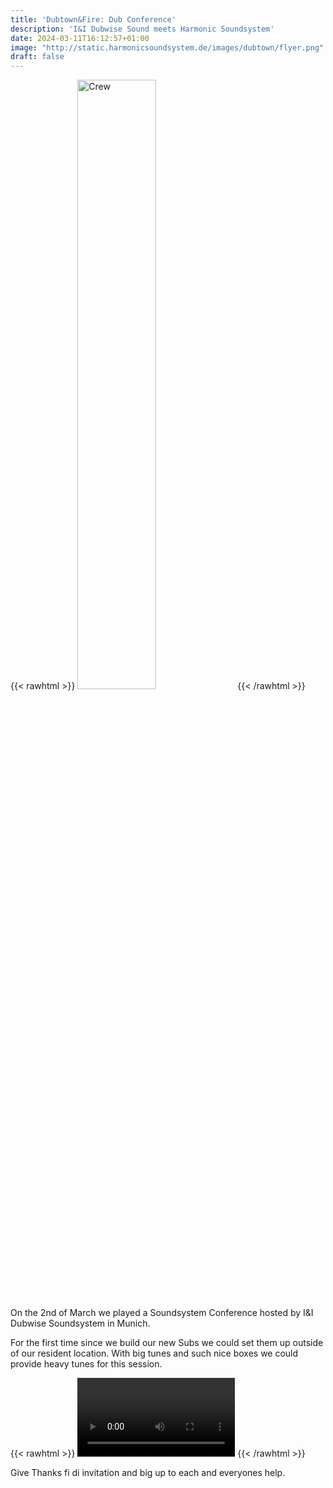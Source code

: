 ```yaml
---
title: 'Dubtown&Fire: Dub Conference'
description: 'I&I Dubwise Sound meets Harmonic Soundsystem'
date: 2024-03-11T16:12:57+01:00
image: "http://static.harmonicsoundsystem.de/images/dubtown/flyer.png"
draft: false
---
```

{{< rawhtml >}}
<img src="/images/dubtown/1.jpg" alt="Crew" style="width:50%; height:auto;">
{{< /rawhtml >}}

On the 2nd of March we played a Soundsystem Conference hosted by I&I Dubwise Soundsystem in Munich.

For the first time since we build our new Subs we could set them up outside of our resident location.
With big tunes and such nice boxes we could provide heavy tunes for this session.

{{< rawhtml >}}
<video width=50% controls>
  <source src='/videos/dubtown_1.mp4' type='video/mp4'>
  Your Browser does not support this video tag
</video>
{{< /rawhtml >}}

Give Thanks fi di invitation and big up to each and everyones help.

